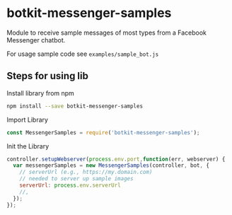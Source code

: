# botkit-messenger-samples

Module to receive sample messages of most types from a Facebook Messenger chatbot.

For usage sample code see `examples/sample_bot.js`

## Steps for using lib

Install library from npm
```sh
npm install --save botkit-messenger-samples
```

Import Library
```js
const MessengerSamples = require('botkit-messenger-samples');
```

Init the Library

```js
controller.setupWebserver(process.env.port,function(err, webserver) {
  var messengerSamples = new MessengerSamples(controller, bot, {
    // serverUrl (e.g., https://my.domain.com)
    // needed to server up sample images
    serverUrl: process.env.serverUrl
    //,
  });
});
```
